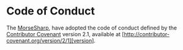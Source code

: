 # Code of Conduct

The [MorseSharp](https://github.com/p6laris), have adopted the code of conduct defined by the [Contributor Covenant](http://contributor-covenant.org/) version 2.1, available at [http://contributor-covenant.org/version/2/1][version].

[homepage]: http://contributor-covenant.org
[version]: http://contributor-covenant.org/version/2/1/
